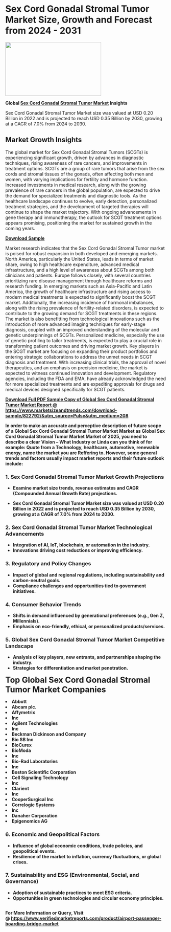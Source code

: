 <H1>Sex Cord Gonadal Stromal Tumor Market Size, Growth and Forecast from 2024 - 2031</H1><img class="aligncenter size-medium wp-image-584254" src="https://thirdeyenews.in/wp-content/uploads/2024/09/Global-Market-Research-300x168.jpeg" alt="" width="300" height="168" /><p><strong>Global&nbsp;<a href="https://www.marketsizeandtrends.com/download-sample/822792/&amp;utm_source=Pulse&amp;utm_medium=208">Sex Cord Gonadal Stromal Tumor Market</a> Insights</strong></p><p>Sex Cord Gonadal Stromal Tumor Market size was valued at USD 0.20 Billion in 2022 and is projected to reach USD 0.35 Billion by 2030, growing at a CAGR of 7.0% from 2024 to 2030.</p><p><h2>Market Growth Insights</h2> <p>The global market for Sex Cord Gonadal Stromal Tumors (SCGTs) is experiencing significant growth, driven by advances in diagnostic techniques, rising awareness of rare cancers, and improvements in treatment options. SCGTs are a group of rare tumors that arise from the sex cords and stromal tissues of the gonads, often affecting both men and women, with varying implications for fertility and hormone function. Increased investments in medical research, along with the growing prevalence of rare cancers in the global population, are expected to drive the demand for specialized treatments and diagnostic tools. As the healthcare landscape continues to evolve, early detection, personalized treatment strategies, and the development of targeted therapies will continue to shape the market trajectory. With ongoing advancements in gene therapy and immunotherapy, the outlook for SCGT treatment options appears promising, positioning the market for sustained growth in the coming years.</p> <p><strong><a href="#">Download Sample</a></strong></p> <p>Market research indicates that the Sex Cord Gonadal Stromal Tumor market is poised for robust expansion in both developed and emerging markets. North America, particularly the United States, leads in terms of market share, owing to high healthcare expenditure, advanced medical infrastructure, and a high level of awareness about SCGTs among both clinicians and patients. Europe follows closely, with several countries prioritizing rare disease management through healthcare reforms and research funding. In emerging markets such as Asia-Pacific and Latin America, the growth of healthcare infrastructure and rising access to modern medical treatments is expected to significantly boost the SCGT market. Additionally, the increasing incidence of hormonal imbalances, along with the rising prevalence of fertility-related disorders, is expected to contribute to the growing demand for SCGT treatments in these regions. The market is also benefitting from technological innovations such as the introduction of more advanced imaging techniques for early-stage diagnosis, coupled with an improved understanding of the molecular and genetic underpinnings of SCGTs. Personalized medicine, especially the use of genetic profiling to tailor treatments, is expected to play a crucial role in transforming patient outcomes and driving market growth. Key players in the SCGT market are focusing on expanding their product portfolios and entering strategic collaborations to address the unmet needs in SCGT diagnosis and treatment. With increasing clinical trials, the approval of novel therapeutics, and an emphasis on precision medicine, the market is expected to witness continued innovation and development. Regulatory agencies, including the FDA and EMA, have already acknowledged the need for more specialized treatments and are expediting approvals for drugs and medical devices designed specifically for SCGT patients.</p> <p><strong><a href="#"></p><p><span class=""><strong>Download Full PDF Sample Copy of Global Sex Cord Gonadal Stromal Tumor Market Report</strong> @ <a href="https://www.marketsizeandtrends.com/download-sample/822792/&amp;utm_source=Pulse&amp;utm_medium=208" target="_blank">https://www.marketsizeandtrends.com/download-sample/822792/&amp;utm_source=Pulse&amp;utm_medium=208</a></span></p><p>In order to make an accurate and perceptive description of future scope of a Global&nbsp;Sex Cord Gonadal Stromal Tumor Market Market as Global&nbsp;Sex Cord Gonadal Stromal Tumor Market Market of 2025, you need to describe a clear Vision &ndash; What Industry or Linda can you think of for example: Quote from a Technology, healthcare, automotive, renewable energy, name the market you are Reffering to. However, some general trends and factors usually impact market reports and their future outlook include:</p><h3>1.&nbsp;<strong>Sex Cord Gonadal Stromal Tumor Market Growth Projections</strong></h3><ul><li>Examine market size trends, revenue estimates and CAGR (Compounded Annual Growth Rate) projections.</li><li><p>Sex Cord Gonadal Stromal Tumor Market size was valued at USD 0.20 Billion in 2022 and is projected to reach USD 0.35 Billion by 2030, growing at a CAGR of 7.0% from 2024 to 2030.</p></li></ul><h3>2.&nbsp;<strong>Sex Cord Gonadal Stromal Tumor Market Technological Advancements</strong></h3><ul><li>Integration of AI, IoT, blockchain, or automation in the industry.</li><li>Innovations driving cost reductions or improving efficiency.</li></ul><h3>3.&nbsp;<strong>Regulatory and Policy Changes</strong></h3><ul><li>Impact of global and regional regulations, including sustainability and carbon-neutral goals.</li><li>Compliance challenges and opportunities tied to government initiatives.</li></ul><h3>4.&nbsp;<strong>Consumer Behavior Trends</strong></h3><ul><li>Shifts in demand influenced by generational preferences (e.g., Gen Z, Millennials).</li><li>Emphasis on eco-friendly, ethical, or personalized products/services.</li></ul><h3>5.&nbsp;<strong>Global Sex Cord Gonadal Stromal Tumor Market Competitive Landscape</strong></h3><ul><li>Analysis of key players, new entrants, and partnerships shaping the industry.</li><li>Strategies for differentiation and market penetration.</li></ul><p data-pm-slice="1 1 []"><span style="color: inherit; font-family: inherit; font-size: 25px;">Top Global Sex Cord Gonadal Stromal Tumor Market Companies</span></p><div class="" data-test-id=""><p><li>Abbott</li><li> Abcam plc.</li><li> Affymetrix</li><li> Inc</li><li> Agilent Technologies</li><li> Inc</li><li> Beckman Dickinson and Company</li><li> Bio SB Inc</li><li> BioCurex</li><li> BioModa</li><li> Inc</li><li> Bio-Rad Laboratories</li><li> Inc</li><li> Boston Scientific Corporation</li><li> Cell Signaling Technology</li><li> Inc</li><li> Clarient</li><li> Inc</li><li> CooperSurgical Inc</li><li> Correlogic Systems</li><li> Inc</li><li> Danaher Corporation</li><li> Epigenomics AG</li></p></div><h3>6.&nbsp;<strong>Economic and Geopolitical Factors</strong></h3><ul><li>Influence of global economic conditions, trade policies, and geopolitical events.</li><li>Resilience of the market to inflation, currency fluctuations, or global crises.</li></ul><h3>7.&nbsp;<strong>Sustainability and ESG (Environmental, Social, and Governance)</strong></h3><ul><li>Adoption of sustainable practices to meet ESG criteria.</li><li>Opportunities in green technologies and circular economy principles.</li></ul><h2><strong style="font-size: 14px;">For More Information or Query, Visit @&nbsp;</strong><a style="background-color: #ffffff; font-size: 14px;" href="https://www.marketsizeandtrends.com/report/sex-cord-gonadal-stromal-tumor-market/" target="_blank">https://www.verifiedmarketreports.com/product/airport-passenger-boarding-bridge-market</a></h2>
